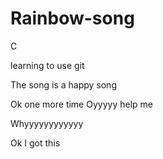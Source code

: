 # Rainbow-song

C


learning to use git

The song is a happy song

Ok one more time
Oyyyyy help me

Whyyyyyyyyyyyy

Ok I got this